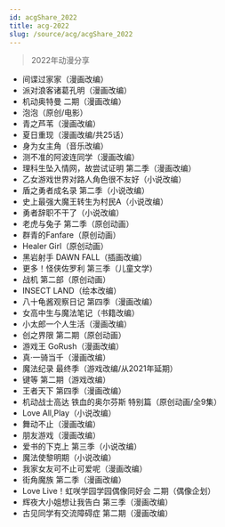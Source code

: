 ```yaml
---
id: acgShare_2022
title: acg-2022
slug: /source/acg/acgShare_2022
---
```

> 2022年动漫分享

- 间谍过家家（漫画改编）
- 派对浪客诸葛孔明（漫画改编）
- 机动奥特曼 二期（漫画改编）
- 泡泡（原创/电影）
- 青之芦苇（漫画改编）
- 夏日重现（漫画改编/共25话）
- 身为女主角（音乐改编）
- 测不准的阿波连同学（漫画改编）
- 理科生坠入情网，故尝试证明 第二季（漫画改编）
- 乙女游戏世界对路人角色很不友好（小说改编）
- 盾之勇者成名录 第二季（小说改编）
- 史上最强大魔王转生为村民A（小说改编）
- 勇者辞职不干了（小说改编）
- 老虎与兔子 第二季（原创动画）
- 群青的Fanfare（原创动画）
- Healer Girl（原创动画）
- 黑岩射手 DAWN FALL（插画改编）
- 更多！怪侠佐罗利 第三季（儿童文学）
- 战机 第二部（原创动画）
- INSECT LAND（绘本改编）
- 八十龟酱观察日记 第四季（漫画改编）
- 女高中生与魔法笔记（书籍改编）
- 小太郎一个人生活（漫画改编）
- 创之界限 第二期（原创动画）
- 游戏王 GoRush（漫画改编）
- 真·一骑当千（漫画改编）
- 魔法纪录 最终季（游戏改编/从2021年延期）
- 键等 第二期（游戏改编）
- 王者天下 第四季（漫画改编）
- 机动战士高达 铁血的奥尔芬斯 特别篇（原创动画/全9集） 
- Love All,Play（小说改编）
- 舞动不止（漫画改编）
- 朋友游戏（漫画改编）
- 爱书的下克上 第三季（小说改编）
- 魔法使黎明期（小说改编）
- 我家女友可不止可爱呢（漫画改编）
- 街角魔族 第二季（漫画改编）
- Love Live！虹咲学园学园偶像同好会 二期（偶像企划）
- 辉夜大小姐想让我告白 第三季（漫画改编）
- 古见同学有交流障碍症 第二期（漫画改编）